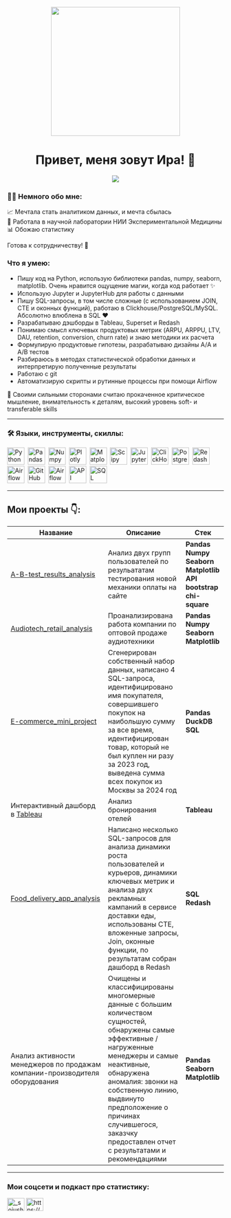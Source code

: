 <p align="center">
  <img src="https://github.com/user-attachments/assets/69a673a4-482e-4853-8074-4371ffecdb1f" width="300">
</p>
<h1 align="center">Привет, меня зовут Ира! 👋</h1>

<p align="center">
<a href="https://t.me/Soiushka">
  <img src=https://img.shields.io/badge/Telegram-2CA5E0?style=for-the-badge&logo=telegram&logoColor=white)>
</a>

### 👨‍💻 Немного обо мне:  

📈 Мечтала стать аналитиком данных, и мечта сбылась  
🔬 Работала в научной лаборатории НИИ Экспериментальной Медицины  
📊 Обожаю статистику  
  
Готова к сотрудничеству! 🤝

### Что я умею:
<ul>
<li>Пишу код на Python, использую библиотеки pandas, numpy, seaborn, matplotlib. Очень нравится ощущение магии, когда код работает ✨
<li>Использую Jupyter и JupyterHub для работы с данными
<li>Пишу SQL-запросы, в том числе сложные (с использованием JOIN, CTE и оконных функций), работаю в Clickhouse/PostgreSQL/MySQL. Абсолютно влюблена в SQL ♥️
<li>Разрабатываю дэшборды в Tableau, Superset и Redash
<li>Понимаю смысл ключевых продуктовых метрик (ARPU, ARPPU, LTV, DAU, retention, conversion, churn rate) и знаю методики их расчета
<li>Формулирую продуктовые гипотезы, разрабатываю дизайны А/A и A/В тестов
<li>Разбираюсь в методах статистической обработки данных и интерпретирую полученные результаты
<li>Работаю с git
<li>Автоматизирую скрипты и рутинные процессы при помощи Airflow
</ul>
💪 Своими сильными сторонами считаю прокаченное критическое мышление, внимательность к деталям, высокий уровень soft- и transferable skills

---

<h3 align="left">🛠️ Языки, инструменты, скиллы:</h3>
<div>
  <img src="https://img.shields.io/badge/python-white?logo=python&style=for-the-badge" title="Python" alt="Python" height="40"/>&nbsp;
  <img src="https://img.shields.io/badge/pandas-white?logo=pandas&logoColor=blue&style=for-the-badge" title="Pandas" alt="Pandas" height="40"/>&nbsp;
  <img src="https://img.shields.io/badge/numpy-white?logo=numpy&logoColor=blue&style=for-the-badge" title="Numpy" alt="Numpy" height="40"/>&nbsp;
  <img src="https://img.shields.io/badge/plotly-white?logo=plotly&logoColor=blue&style=for-the-badge" title="Plotly" alt="Plotly" height="40"/>&nbsp;
  <img src="https://img.shields.io/badge/matplotlib-white?logo=matplotlib&logoColor=blue&style=for-the-badge" title="Matplotlib" alt="Matplotlib" height="40"/>&nbsp;
  <img src="https://img.shields.io/badge/Scipy-white?logo=Scipy&logoColor=black&style=for-the-badge" title="Scipy" alt="Scipy" height="40"/>&nbsp;
  <img src="https://img.shields.io/badge/Jupyter_notebook-white?logo=Jupyter&style=for-the-badge" title="Jupyter" alt="Jupyter" height="40"/>&nbsp;
  <img src="https://img.shields.io/badge/Clickhouse-white?logo=Clickhouse&style=for-the-badge" title="ClickHouse" alt="ClickHouse" height="40"/>&nbsp;
  <img src="https://img.shields.io/badge/PostgreSQL-white?logo=PostgreSQL&s&style=for-the-badge" title="PostgreSQL" alt="PostgreSQL" height="40"/>&nbsp;
  <img src="https://img.shields.io/badge/redash-white?logo=redash&logoColor=black&style=for-the-badge" title="Redash" alt="Redash" height="40"/>&nbsp;
  <img src="https://img.shields.io/badge/Tableau-white?logo=Tableau&s&logoColor=yellow&style=for-the-badge" title="Airflow" alt="Airflow" height="40"/>&nbsp;
  <img src="https://img.shields.io/badge/github-white?logo=github&logoColor=black&style=for-the-badge" title="GitHub" alt="GitHub" height="40"/>&nbsp;
  <img src="https://img.shields.io/badge/Airflow-white?logo=Airflow&style=for-the-badge" title="Airflow" alt="Airflow" height="40"/>&nbsp;
  <img src="https://img.shields.io/badge/API-white?style=for-the-badge" title="API" alt="API" height="40"/>&nbsp;
  <img src="https://img.shields.io/badge/SQL-white?logo=sqlite&logoColor=blue&style=for-the-badge" title="SQL" alt="SQL" height="40"/>&nbsp;
</div>

---

## Мои проекты 👇:

| Название | Описание | Стек |
|----------------|-----------------|-----|
|[A-B-test_results_analysis](https://github.com/irina-asadullina/A-B-test_results_analysis)|Анализ двух групп пользователей по резульататам тестирования новой механики оплаты на сайте|**Pandas** **Numpy** **Seaborn** **Matplotlib** **API** **bootstrap** **chi-square**|
|[Audiotech_retail_analysis](https://github.com/irina-asadullina/Audiotech_retail_analysis)|Проанализирована работа компании по оптовой продаже аудиотехники|**Pandas** **Numpy** **Seaborn** **Matplotlib**|
|[E-commerce_mini_project](https://github.com/irina-asadullina/E-commerce_mini_project)|Cгенерирован собственный набор данных, написано 4 SQL-запроса, идентифицировано имя покупателя, совершившего покупок на наибольшую сумму за все время, идентифицирован товар, который не был куплен ни разу за 2023 год, выведена сумма всех покупок из Москвы за 2024 год|**Pandas** **DuckDB** **SQL**|
|Интерактивный дашборд в [Tableau](https://public.tableau.com/app/profile/irina.asadullina/viz/HotelsOverview/Dashboard2#1)|Анализ бронирования отелей|**Tableau**|
|[Food_delivery_app_analysis](https://github.com/irina-asadullina/Food_delivery_app_analysis_SQL_Dashboard)|Написано несколько SQL-запросов для анализа динамики роста пользователей и курьеров, динамики ключевых метрик и анализа двух рекламных кампаний в сервисе доставки еды, использованы CTE, вложенные запросы, Join, оконные функции, по результатам собран дашборд в Redash|**SQL** **Redash**|
|Анализ активности менеджеров по продажам компании-производителя оборудования|Очищены и классифицированы многомерные данные с большим количеством сущностей, обнаружены самые эффективные / нагруженные менеджеры и самые неактивные, обнаружена аномалия: звонки на собственную линию, выдвинуто предположение о причинах случившегося, заказчку предоставлен отчет с результатами и рекомендациями|**Pandas** **Seaborn** **Matplotlib**|

---

<h3 align="left">Мои соцсети и подкаст про статистику:</h3>
<p align="left">
<a href="https://instagram.com/_soiushka_" target="blank"><img align="center" src="https://raw.githubusercontent.com/rahuldkjain/github-profile-readme-generator/master/src/images/icons/Social/instagram.svg" alt="_soiushka_" height="30" width="40" /></a>
<a href="https://nora.mave.digital" target="blank"><img align="center" src="https://raw.githubusercontent.com/rahuldkjain/github-profile-readme-generator/master/src/images/icons/Social/rss.svg" alt="https://cloud.mave.digital/52470" height="30" width="40" /></a>
</p>

